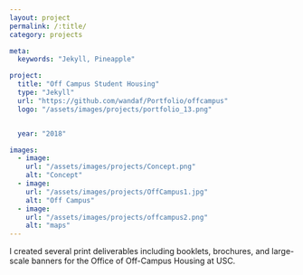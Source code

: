 ```yaml
---
layout: project
permalink: /:title/
category: projects

meta:
  keywords: "Jekyll, Pineapple"

project:
  title: "Off Campus Student Housing"
  type: "Jekyll"
  url: "https://github.com/wandaf/Portfolio/offcampus"
  logo: "/assets/images/projects/portfolio_13.png"


  year: "2018"

images:
  - image:
    url: "/assets/images/projects/Concept.png"
    alt: "Concept"
  - image:
    url: "/assets/images/projects/OffCampus1.jpg"
    alt: "Off Campus"
  - image:
    url: "/assets/images/projects/offcampus2.png"
    alt: "maps"
---
```

<p>I created several print deliverables including booklets, brochures, and large-scale banners for the Office of Off-Campus Housing at USC.</p>
